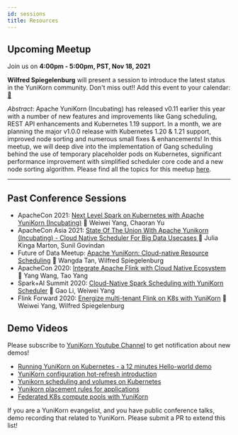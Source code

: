 ```yaml
---
id: sessions
title: Resources
---
```


<!--
Licensed to the Apache Software Foundation (ASF) under one
or more contributor license agreements.  See the NOTICE file
distributed with this work for additional information
regarding copyright ownership.  The ASF licenses this file
to you under the Apache License, Version 2.0 (the
"License"); you may not use this file except in compliance
with the License.  You may obtain a copy of the License at

  http://www.apache.org/licenses/LICENSE-2.0

Unless required by applicable law or agreed to in writing,
software distributed under the License is distributed on an
"AS IS" BASIS, WITHOUT WARRANTIES OR CONDITIONS OF ANY
KIND, either express or implied.  See the License for the
specific language governing permissions and limitations
under the License.
-->

Upcoming Meetup
---

Join us on **4:00pm - 5:00pm, PST, Nov 18, 2021**

**Wilfred Spiegelenburg** will present a session to
introduce the latest status in the YuniKorn community. Don't miss out!! Add this event to your calendar: [:calendar:](https://calendar.google.com/event?action=TEMPLATE&tmeid=NHE2a2Vvc3FucDRhbDhmamowNGllcmRka24gYXBhY2hlLnl1bmlrb3JuQG0&tmsrc=apache.yunikorn%40gmail.com)

_Abstract_: Apache YuniKorn (Incubating) has released v0.11 earlier this year with a number of new features and improvements
like Gang scheduling, REST API enhancements and Kubernetes 1.19 support. In a month, we are planning the major
v1.0.0 release with Kubernetes 1.20 & 1.21 support, improved node sorting and numerous small fixes & enhancements! In this meetup, we will deep dive into the implementation of Gang scheduling behind the use of temporary
placeholder pods on Kubernetes, significant performance improvement with simplified scheduler core code and
a new node sorting algorithm. Please find all the topics for this meetup [here](https://docs.google.com/document/d/1-NP0J22-Gp3cZ_hfKyA9htXJw7tlk-BmljF-7CBJg44). 

----

Past Conference Sessions
---

- ApacheCon 2021: [Next Level Spark on Kubernetes with Apache YuniKorn (Incubating)](https://youtu.be/gOST-iT-hj8) :busts_in_silhouette: Weiwei Yang, Chaoran Yu
- ApacheCon Asia 2021: [State Of The Union With Apache Yunikorn (Incubating) - Cloud Native Scheduler For Big Data Usecases
  ](https://www.youtube.com/watch?v=c9UYxzqVMeg)  :busts_in_silhouette: Julia Kinga Marton, Sunil Govindan
- Future of Data Meetup: [Apache YuniKorn: Cloud-native Resource Scheduling](https://www.youtube.com/watch?v=j-6ehu6GrwE) :busts_in_silhouette: Wangda Tan, Wilfred Spiegelenburg
- ApacheCon 2020: [Integrate Apache Flink with Cloud Native Ecosystem](https://youtu.be/4hghJCuZk5M) :busts_in_silhouette: Yang Wang, Tao Yang
- Spark+AI Summit 2020: [Cloud-Native Spark Scheduling with YuniKorn Scheduler](https://www.youtube.com/embed/ZA6aPZ9r9wA) :busts_in_silhouette: Gao Li, Weiwei Yang
- Flink Forward 2020: [Energize multi-tenant Flink on K8s with YuniKorn](https://www.youtube.com/embed/NemFKL0kK9U) :busts_in_silhouette: Weiwei Yang, Wilfred Spiegelenburg


Demo Videos
---

Please subscribe to [YuniKorn Youtube Channel](https://www.youtube.com/channel/UCDSJ2z-lEZcjdK27tTj_hGw) to get notification about new demos!
- [Running YuniKorn on Kubernetes - a 12 minutes Hello-world demo](https://www.youtube.com/watch?v=cCHVFkbHIzo)
- [YuniKorn configuration hot-refresh introduction](https://www.youtube.com/watch?v=3WOaxoPogDY)
- [Yunikorn scheduling and volumes on Kubernetes](https://www.youtube.com/watch?v=XDrjOkMp3k4)
- [Yunikorn placement rules for applications](https://www.youtube.com/watch?v=DfhJLMjaFH0)
- [Federated K8s compute pools with YuniKorn](https://www.youtube.com/watch?v=l7Ydg_ZGZw0&t)

If you are a YuniKorn evangelist, and you have public conference talks, demo recording that related to YuniKorn.
Please submit a PR to extend this list!
